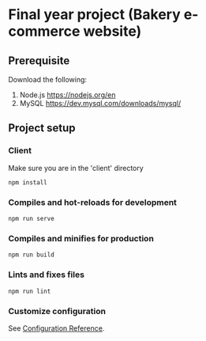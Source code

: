 # Final year project (Bakery e-commerce website)

## Prerequisite
Download the following:

1. Node.js https://nodejs.org/en
2. MySQL https://dev.mysql.com/downloads/mysql/

## Project setup

### Client

Make sure you are in the 'client' directory
```
npm install
```

### Compiles and hot-reloads for development
```
npm run serve
```

### Compiles and minifies for production
```
npm run build
```

### Lints and fixes files
```
npm run lint
```

### Customize configuration
See [Configuration Reference](https://cli.vuejs.org/config/).
